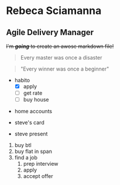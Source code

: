 # Rebeca Sciamanna 
## Agile Delivery Manager

~~I'm *__going__* to create an awose markdown file!~~
>Every master was once a disaster

>"Every winner was once a beginner"

- habito
   - [X] apply
   - [ ] get rate
   - [ ] buy house
+ home accounts
* steve's card
- steve present

1. buy btl
2. buy flat in span
3. find a job
   1. prep interview
   2. apply
   3. accept offer
